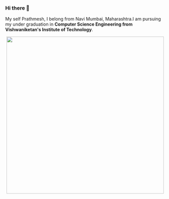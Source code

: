 ### Hi there 👋

My self Prathmesh, I belong from Navi Mumbai, Maharashtra.I am pursuing my under graduation in **Computer Science Engineering from Vishwaniketan's Institute of Technology**.

<img src="https://media.giphy.com/media/fAnzw6YK33jMwzp5wp/giphy.gif" width="500" height="500" align="right"/>

